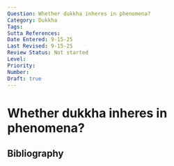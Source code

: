 ```yaml
---
Question: Whether dukkha inheres in phenomena?
Category: Dukkha
Tags: 
Sutta References: 
Date Entered: 9-15-25
Last Revised: 9-15-25
Review Status: Not started
Level: 
Priority: 
Number: 
Draft: true
---
```


# Whether dukkha inheres in phenomena?

## Bibliography

<!-- 

Notes:



-->